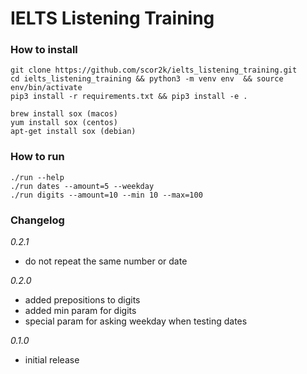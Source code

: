 # IELTS Listening Training

### How to install

```
git clone https://github.com/scor2k/ielts_listening_training.git
cd ielts_listening_training && python3 -m venv env  && source env/bin/activate 
pip3 install -r requirements.txt && pip3 install -e .

brew install sox (macos)
yum install sox (centos)
apt-get install sox (debian)
```

### How to run
```
./run --help
./run dates --amount=5 --weekday
./run digits --amount=10 --min 10 --max=100
```

### Changelog

*0.2.1*
 - do not repeat the same number or date

*0.2.0*
 - added prepositions to digits
 - added min param for digits
 - special param for asking weekday when testing dates

*0.1.0* 
 - initial release
